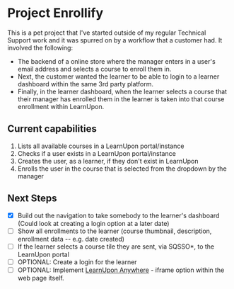 # Project Enrollify
This is a pet project that I've started outside of my regular Technical Support work and it was spurred on by a workflow that a customer had. It involved the following: 

* The backend of a online store where the manager enters in a user's email address and selects a course to enroll them in.
* Next, the customer wanted the learner to be able to login to a learner dashboard within the same 3rd party platform.
* Finally, in the learner dashboard, when the learner selects a course that their manager has enrolled them in the learner is taken into that course enrollment within LearnUpon.

## Current capabilities
 1. Lists all available courses in a LearnUpon portal/instance
 2. Checks if a user exists in a LearnUpon portal/instance
 3. Creates the user, as a learner, if they don't exist in LearnUpon
 4. Enrolls the user in the course that is selected from the dropdown by the manager

## Next Steps
- [x] Build out the navigation to take somebody to the learner's dashboard (Could look at creating a login option at a later date)
- [ ] Show all enrollments to the learner (course thumbnail, description, enrollment data -- e.g. date created)
- [ ] If the learner selects a course tile they are sent, via SQSSO*, to the LearnUpon portal
- [ ] OPTIONAL: Create a login for the learner
- [ ] OPTIONAL: Implement [LearnUpon Anywhere](https://support.learnupon.com/hc/en-us/articles/18314839521693-LearnUpon-Anywhere-getting-started#Makelearninganintegralpartofyourusers'dailyexperience) - iframe option within the web page itself.
